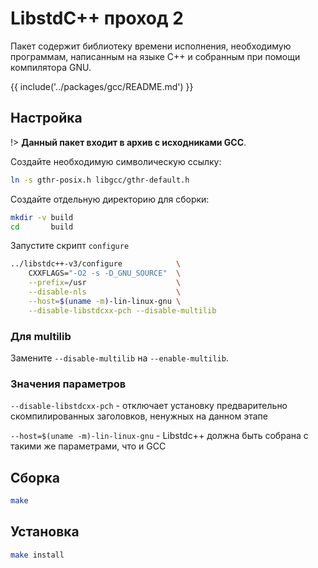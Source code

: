 # LibstdC++ проход 2

Пакет содержит библиотеку времени исполнения, необходимую программам, написанным на языке C++ и собранным при помощи компилятора GNU.

{{ include('../packages/gcc/README.md') }}


## Настройка

!> **Данный пакет входит в архив с исходниками GCC**.

Создайте необходимую символическую ссылку:

```bash
ln -s gthr-posix.h libgcc/gthr-default.h
```

Создайте отдельную директорию для сборки:

```bash
mkdir -v build
cd       build
```

Запустите скрипт `configure`

```bash
../libstdc++-v3/configure            \
    CXXFLAGS="-O2 -s -D_GNU_SOURCE"  \
    --prefix=/usr                    \
    --disable-nls                    \
    --host=$(uname -m)-lin-linux-gnu \
    --disable-libstdcxx-pch --disable-multilib
```

### Для multilib

Замените `--disable-multilib` на `--enable-multilib`.

### Значения параметров

`--disable-libstdcxx-pch` - отключает установку предварительно скомпилированных заголовков, ненужных на данном этапе

`--host=$(uname -m)-lin-linux-gnu` - Libstdc++ должна быть собрана с такими же параметрами, что и GCC

## Сборка

```bash
make
```

## Установка


```bash
make install
```
